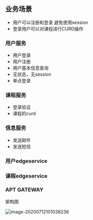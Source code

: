 ## 业务场景

- 用户可以注册和登录 避免使用session
- 登录用户可以对课程进行CURD操作

### 用户服务

- 用户登录
- 用户注册
- 用户基本信息查询
- 无状态，无session
- 单点登录

### 课程服务

- 登录验证
- 课程的curd 

### 信息服务

- 发送邮件
- 发送短信

### 用户edgeservice

### 课程edgeservice

### APT GATEWAY 



架构图

![image-20200712101038236](C:\Users\12605\Desktop\PHP_notes\.img\image-20200712101038236.png)